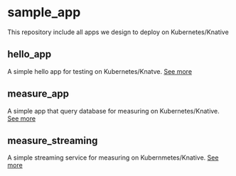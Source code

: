 # sample_app
This repository include all apps we design to deploy on Kubernetes/Knative

## hello_app
A simple hello app for testing on Kubernetes/Knatve. [See more](./hello_app/README.md)

## measure_app
A simple app that query database for measuring on Kubernetes/Knative. [See more](./measure_app/README.md)

## measure_streaming
A simple streaming service for measuring on Kubernmetes/Knative. [See more](./measure_streaming/README.md)